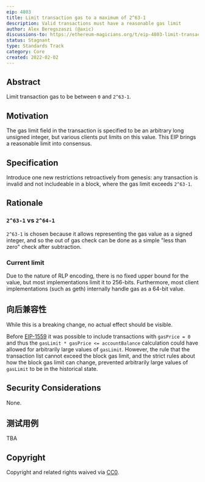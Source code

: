 ```yaml
---
eip: 4803
title: Limit transaction gas to a maximum of 2^63-1
description: Valid transactions must have a reasonable gas limit
author: Alex Beregszaszi (@axic)
discussions-to: https://ethereum-magicians.org/t/eip-4803-limit-transaction-gas-to-a-maximum-of-2-63-1/8296
status: Stagnant
type: Standards Track
category: Core
created: 2022-02-02
---
```


## Abstract

Limit transaction gas to be between `0` and `2^63-1`.

## Motivation

The gas limit field in the transaction is specified to be an arbitrary long unsigned integer, but various clients put limits on this value. This EIP brings a reasonable limit into consensus.

## Specification

Introduce one new restrictions retroactively from genesis: any transaction is invalid and not includeable in a block, where the gas limit exceeds `2^63-1`.

## Rationale

### `2^63-1` vs `2^64-1`

`2^63-1` is chosen because it allows representing the gas value as a signed integer, and so the out of gas check can be done as a simple "less than zero" check after subtraction.

### Current limit

Due to the nature of RLP encoding, there is no fixed upper bound for the value, but most implementations limit it to 256-bits. Furthermore, most client implementations (such as geth) internally handle gas as a 64-bit value.

## 向后兼容性

While this is a breaking change, no actual effect should be visible.

Before [EIP-1559](./eip-1559.md) it was possible to include transactions with `gasPrice = 0` and thus the `gasLimit * gasPrice <= accountBalance` calculation could have allowed for arbitrarily large values of `gasLimit`. However, the rule that the transaction list cannot exceed the block gas limit, and the strict rules about how the block gas limit can change, prevented arbitrarily large values of `gasLimit` to be in the historical state.

## Security Considerations

None.

## 测试用例

TBA

## Copyright

Copyright and related rights waived via [CC0](../LICENSE.md).
